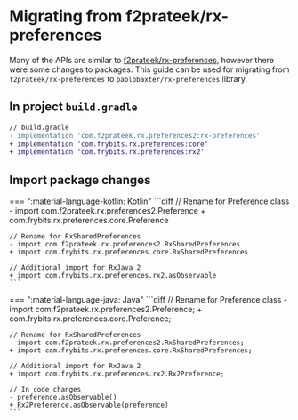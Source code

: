 # Migrating from f2prateek/rx-preferences

Many of the APIs are similar to [f2prateek/rx-preferences][1], however there were some changes to packages.
This guide can be used for migrating from `f2prateek/rx-preferences` to `pablobaxter/rx-preferences` library.

## In project `build.gradle`
```diff
// build.gradle
- implementation 'com.f2prateek.rx.preferences2:rx-preferences'
+ implementation 'com.frybits.rx.preferences:core'
+ implementation 'com.frybits.rx.preferences:rx2'
```

## Import package changes
=== ":material-language-kotlin: Kotlin"
    ```diff
    // Rename for Preference class
    - import com.f2prateek.rx.preferences2.Preference
    + com.frybits.rx.preferences.core.Preference

    // Rename for RxSharedPreferences
    - import com.f2prateek.rx.preferences2.RxSharedPreferences
    + import com.frybits.rx.preferences.core.RxSharedPreferences

    // Additional import for RxJava 2
    + import com.frybits.rx.preferences.rx2.asObservable
    ```

=== ":material-language-java: Java"
    ```diff
    // Rename for Preference class
    - import com.f2prateek.rx.preferences2.Preference;
    + com.frybits.rx.preferences.core.Preference;

    // Rename for RxSharedPreferences
    - import com.f2prateek.rx.preferences2.RxSharedPreferences;
    + import com.frybits.rx.preferences.core.RxSharedPreferences;

    // Additional import for RxJava 2
    + import com.frybits.rx.preferences.rx2.Rx2Preference;

    // In code changes
    - preference.asObservable()
    + Rx2Preference.asObservable(preference)
    ```

[1]:https://github.com/f2prateek/rx-preferences